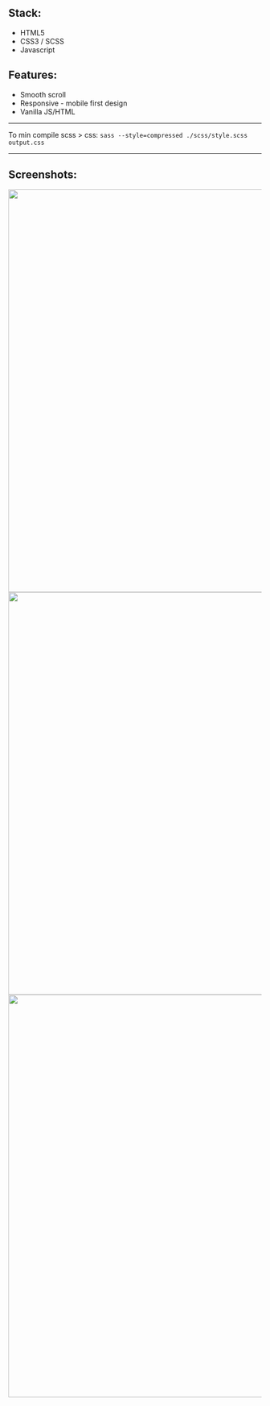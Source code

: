 ## Stack:
* HTML5
* CSS3 / SCSS
* Javascript

## Features:
* Smooth scroll
* Responsive - mobile first design
* Vanilla JS/HTML

---

To min compile scss > css:
```sass --style=compressed ./scss/style.scss output.css```

---

## Screenshots:

<img src='./static/Screenshot from 2024-02-21 19-47-01.png' width=800 px>
<br>
<img src='./static/Screenshot from 2024-02-21 19-47-12.png' width=800 px>
<br>
<img src='./static/Screenshot from 2024-02-21 19-47-49.png' width=800 px>
<br>
